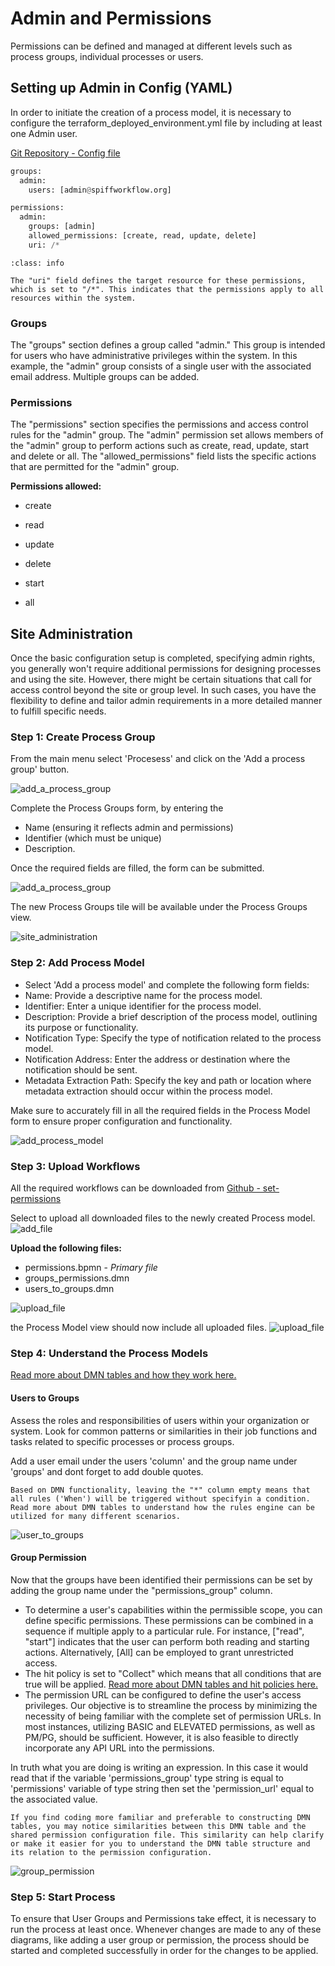 # Admin and Permissions

Permissions can be defined and managed at different levels such as process groups, individual processes or users. 

## Setting up Admin in Config (YAML) 

In order to initiate the creation of a process model, it is necessary to configure the terraform_deployed_environment.yml file by including at least one Admin user.

[Git Repository - Config file](https://github.com/sartography/spiff-arena/tree/main/spiffworkflow-backend/src/spiffworkflow_backend/config/permissions)

```python
groups:
  admin:
    users: [admin@spiffworkflow.org]

permissions:
  admin:
    groups: [admin]
    allowed_permissions: [create, read, update, delete]
    uri: /*
```

```{admonition} uri!
:class: info

The "uri" field defines the target resource for these permissions, which is set to "/*". This indicates that the permissions apply to all resources within the system.
```

### Groups

The "groups" section defines a group called "admin." This group is intended for users who have administrative privileges within the system.
In this example, the "admin" group consists of a single user with the associated email address. Multiple groups can be added. 

### Permissions 

The "permissions" section specifies the permissions and access control rules for the "admin" group.
The "admin" permission set allows members of the "admin" group to perform actions such as create, read, update, start and delete or all.
The "allowed_permissions" field lists the specific actions that are permitted for the "admin" group.

**Permissions allowed:**

- create

- read
  
- update
  
- delete

- start

- all
  
## Site Administration

Once the basic configuration setup is completed, specifying admin rights, you generally won't require additional permissions for designing processes and using the site. However, there might be certain situations that call for access control beyond the site or group level. In such cases, you have the flexibility to define and tailor admin requirements in a more detailed manner to fulfill specific needs.

### Step 1: Create Process Group

From the main menu select 'Procesess' and click on the 'Add a process group' button.

![add_a_process_group](images/add_a_process_group.png) 

Complete the Process Groups form, by entering the 

- Name (ensuring it reflects admin and permissions)
- Identifier (which must be unique)
- Description. 

Once the required fields are filled, the form can be submitted. 

![add_a_process_group](images/process_groups_tile.png)

The new Process Groups tile will be available under the Process Groups view.

![site_administration](images/site_administration.png) 

### Step 2: Add Process Model

- Select 'Add a process model' and complete the following form fields:
- Name: Provide a descriptive name for the process model.
- Identifier: Enter a unique identifier for the process model.
- Description: Provide a brief description of the process model, outlining its purpose or functionality.
- Notification Type: Specify the type of notification related to the process model.
- Notification Address: Enter the address or destination where the notification should be sent.
- Metadata Extraction Path: Specify the key and path or location where metadata extraction should occur within the process model.

Make sure to accurately fill in all the required fields in the Process Model form to ensure proper configuration and functionality.

![add_process_model](images/add_process_model.png) 

### Step 3: Upload Workflows

All the required workflows can be downloaded from [Github - set-permissions](https://github.com/sartography/sample-process-models/tree/sample-models-1/site-administration/set-permissions)

Select to upload all downloaded files to the newly created Process model. 
![add_file](images/add_file.png) 

**Upload the following files:**

- permissions.bpmn - _Primary file_ 
- groups_permissions.dmn
- users_to_groups.dmn
  
![upload_file](images/upload_file.png) 

the Process Model view should now include all uploaded files. 
![upload_file](images/admin_workflows.png) 

### Step 4: Understand the Process Models

[Read more about DMN tables and how they work here.](../bpmn/dmn.md)

#### Users to Groups

Assess the roles and responsibilities of users within your organization or system. Look for common patterns or similarities in their job functions and tasks related to specific processes or process groups.

Add a user email under the users 'column' and the group name under 'groups' and dont forget to add double quotes. 

```{admonition} Note
Based on DMN functionality, leaving the "*" column empty means that all rules ('When') will be triggered without specifyin a condition. Read more about DMN tables to understand how the rules engine can be utilized for many different scenarios.
```

![user_to_groups](images/user_to_groups.png) 

#### Group Permission

Now that the groups have been identified their permissions can be set by adding the group name under the "permissions_group" column. 

- To determine a user's capabilities within the permissible scope, you can define specific permissions. These permissions can be combined in a sequence if multiple apply to a particular rule. For instance, ["read", "start"] indicates that the user can perform both reading and starting actions. Alternatively, [All] can be employed to grant unrestricted access.
- The hit policy is set to "Collect" which means that all conditions that are true will be applied. [Read more about DMN tables and hit policies here.](../bpmn/dmn.md)
- The permission URL can be configured to define the user's access privileges. Our objective is to streamline the process by minimizing the necessity of being familiar with the complete set of permission URLs. In most instances, utilizing BASIC and ELEVATED permissions, as well as PM/PG, should be sufficient. However, it is also feasible to directly incorporate any API URL into the permissions.
  
In truth what you are doing is writing an expression. In this case it would read that if the variable 'permissions_group' type string is equal to 'permissions' variable of type string then set the 'permission_url' equal to the associated value.

```{admonition} Note
If you find coding more familiar and preferable to constructing DMN tables, you may notice similarities between this DMN table and the shared permission configuration file. This similarity can help clarify or make it easier for you to understand the DMN table structure and its relation to the permission configuration. 
```

![group_permission](images/group_permission.png) 


### Step 5: Start Process

To ensure that User Groups and Permissions take effect, it is necessary to run the process at least once. Whenever changes are made to any of these diagrams, like adding a user group or permission, the process should be started and completed successfully in order for the changes to be applied.

